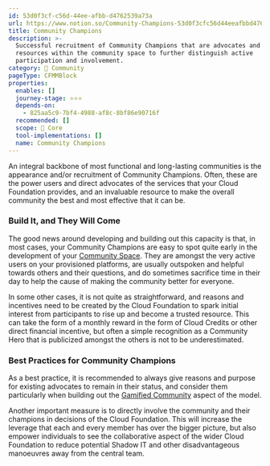 ```yaml
---
id: 53d0f3cf-c56d-44ee-afbb-d4762539a73a
url: https://www.notion.so/Community-Champions-53d0f3cfc56d44eeafbbd4762539a73a
title: Community Champions
description: >-
  Successful recruitment of Community Champions that are advocates and trusted
  resources within the community space to further distinguish active
  participation and involvement.
category: 🙌 Community
pageType: CFMMBlock
properties:
  enables: []
  journey-stage: ⭐️⭐️⭐️
  depends-on:
    - 825aa5c9-7bf4-4988-af8c-8bf86e90716f
  recommended: []
  scope: 🏢 Core
  tool-implementations: []
  name: Community Champions
---
```


An integral backbone of most functional and long-lasting communities is the appearance and/or recruitment of Community Champions. Often, these are the power users and direct advocates of the services that your Cloud Foundation provides, and an invaluable resource to make the overall community the best and most effective that it can be. 



### Build It, and They Will Come

The good news around developing and building out this capacity is that, in most cases, your Community Champions are easy to spot quite early in the development of your [Community Space](./community-space.md). They are amongst the very active users on your provisioned platforms, are usually outspoken and helpful towards others and their questions, and do sometimes sacrifice time in their day to help the cause of making the community better for everyone. 

In some other cases, it is not quite as straightforward, and reasons and incentives need to be created by the Cloud Foundation to spark initial interest from participants to rise up and become a trusted resource. This can take the form of a monthly reward in the form of Cloud Credits or other direct financial incentive, but often a simple recognition as a Community Hero that is publicized amongst the others is not to be underestimated.

### Best Practices for Community Champions

As a best practice, it is recommended to always give reasons and purpose for existing advocates to remain in their status, and consider them particularly when building out the [Gamified Community](./gamified-community.md) aspect of the model. 

Another important measure is to directly involve the community and their champions in decisions of the Cloud Foundation. This will increase the leverage that each and every member has over the bigger picture, but also empower individuals to see the collaborative aspect of the wider Cloud Foundation to reduce potential Shadow IT and other disadvantageous manoeuvres away from the central team.